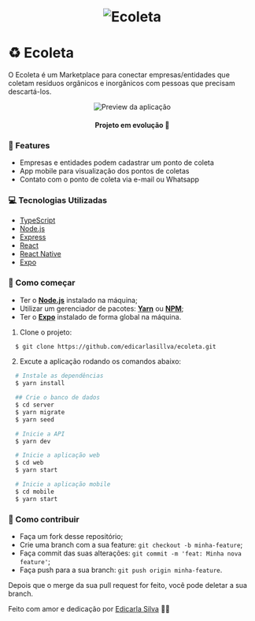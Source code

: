 <h1 align="center">
    <img alt="Ecoleta" title="Ecoleta" src="https://i.imgur.com/bYSTKIQ.png" alt="Ecoleta" />
</h1>

# ♻️ Ecoleta

O Ecoleta é um Marketplace para conectar empresas/entidades que coletam resíduos orgânicos e inorgânicos com pessoas que precisam descartá-los.

<p align="center">
 <img src="https://i.imgur.com/x4EvkJY.png" alt="Preview da aplicação" />
</p>

<h4 align="center"> 
	Projeto em evolução 🚀
</h4>

### 🚀 Features

- Empresas e entidades podem cadastrar um ponto de coleta
- App mobile para visualização dos pontos de coletas
- Contato com o ponto de coleta via e-mail ou Whatsapp

### 💻 Tecnologias Utilizadas

- [TypeScript](https://www.typescriptlang.org/)
- [Node.js](https://nodejs.org/en/)
- [Express](https://expressjs.com/pt-br/)
- [React](https://pt-br.reactjs.org/)
- [React Native](https://reactnative.dev/)
- [Expo](https://expo.io/)

### 👷 Como começar

- Ter o **[Node.js](https://nodejs.org/en/)** instalado na máquina;
- Utilizar um gerenciador de pacotes: **[Yarn](https://yarnpkg.com/)** ou **[NPM](https://www.npmjs.com/)**;
- Ter o **[Expo](https://expo.io/)** instalado de forma global na máquina.

1. Clone o projeto:

```bash
  $ git clone https://github.com/edicarlasillva/ecoleta.git
```

2. Excute a aplicação rodando os comandos abaixo:

```bash
  # Instale as dependências
  $ yarn install

  ## Crie o banco de dados
  $ cd server
  $ yarn migrate
  $ yarn seed

  # Inicie a API
  $ yarn dev

  # Inicie a aplicação web
  $ cd web
  $ yarn start

  # Inicie a aplicação mobile
  $ cd mobile
  $ yarn start
```

### 🎉 Como contribuir

- Faça um fork desse repositório;
- Crie uma branch com a sua feature: `git checkout -b minha-feature`;
- Faça commit das suas alterações: `git commit -m 'feat: Minha nova feature'`;
- Faça push para a sua branch: `git push origin minha-feature`.

Depois que o merge da sua pull request for feito, você pode deletar a sua branch.

Feito com amor e dedicação por [Edicarla Silva](https://www.linkedin.com/in/edicarlasilva/) 💜🚀
